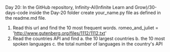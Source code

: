Day 20: In the GitHub repository, Infinity-AI(Infinite Learn and Grow)/30-days-code inside the Day-20 folder create your_name.py file as defined in the readme.md file.
1. Read this url and find the 10 most frequent words. romeo_and_juliet = 'http://www.gutenberg.org/files/1112/1112.txt'
2. Read the countries API and find
   a. the 10 largest countries
   b. the 10 most spoken languages
   c. the total number of languages in the country's API
